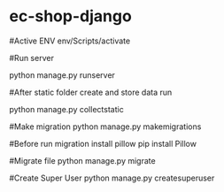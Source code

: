 # ec-shop-django

#Active ENV
env/Scripts/activate

#Run server

python manage.py runserver

#After static folder create and store data run

python manage.py collectstatic

#Make migration
python manage.py makemigrations

#Before run migration install pillow
pip install Pillow

#Migrate file
python manage.py migrate

#Create Super User
python manage.py createsuperuser
